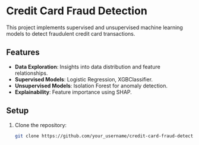 # Credit Card Fraud Detection

This project implements supervised and unsupervised machine learning models to detect fraudulent credit card transactions.

## Features
- **Data Exploration**: Insights into data distribution and feature relationships.
- **Supervised Models**: Logistic Regression, XGBClassifier.
- **Unsupervised Models**: Isolation Forest for anomaly detection.
- **Explainability**: Feature importance using SHAP.

## Setup
1. Clone the repository:
   ```bash
   git clone https://github.com/your_username/credit-card-fraud-detection.git
